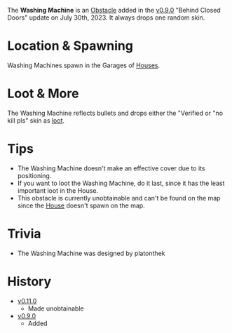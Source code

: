 The **Washing Machine** is an [Obstacle](/obstacles) added in the [v0.9.0](https://github.com/HasangerGames/suroi/releases/tag/v0.9.0) "Behind Closed Doors" update on July 30th, 2023. It always drops one random skin.

# Location & Spawning

Washing Machines spawn in the Garages of [Houses](/buildings/house).

# Loot & More

The Washing Machine reflects bullets and drops either the "Verified or "no kill pls" skin as [loot](/loot#washing_machine).

# Tips

- The Washing Machine doesn't make an effective cover due to its positioning.
- If you want to loot the Washing Machine, do it last, since it has the least important loot in the House.
- This obstacle is currently unobtainable and can't be found on the map since the [House](/buildings/house) doesn't spawn on the map.

# Trivia

- The Washing Machine was designed by platonthek

# History

- [v0.11.0](https://github.com/HasangerGames/suroi/releases/tag/v0.11.0)
  - Made unobtainable
- [v0.9.0](https://github.com/HasangerGames/suroi/releases/tag/v0.9.0)
  - Added

